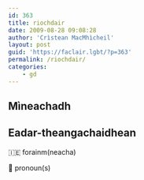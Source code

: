 ```yaml
---
id: 363
title: riochdair
date: 2009-08-28 09:08:28
author: 'Crìstean MacMhìcheil'
layout: post
guid: 'https://faclair.lgbt/?p=363'
permalink: /riochdair/
categories:
    - gd
---
```


## Mìneachadh

## Eadar-theangachaidhean

&#x1f1ee;&#x1f1ea; forainm(neacha)

&#x1f3f4;&#xe0067;&#xe0062;&#xe0065;&#xe006e;&#xe0067;&#xe007f; pronoun(s)